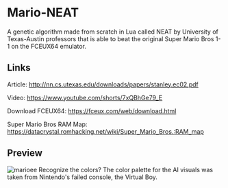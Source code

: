 # Mario-NEAT
A genetic algorithm made from scratch in Lua called NEAT by University of 
Texas-Austin professors that is able to beat the original Super Mario Bros 1-1 
on the FCEUX64 emulator.

## Links
Article: http://nn.cs.utexas.edu/downloads/papers/stanley.ec02.pdf

Video: https://www.youtube.com/shorts/7xQBhGe79_E

Download FCEUX64: https://fceux.com/web/download.html

Super Mario Bros RAM Map: https://datacrystal.romhacking.net/wiki/Super_Mario_Bros.:RAM_map

## Preview
![marioee](https://user-images.githubusercontent.com/35881688/169942861-76ec5247-38f0-4b52-9e7e-9728a40578c2.gif)
Recognize the colors? The color palette for the AI visuals was taken from Nintendo's failed console, the Virtual Boy.